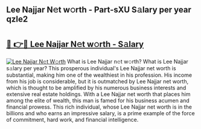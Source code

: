 ## Lee Najjar N𝚎t w𝚘rth - Part-sXU S𝚊lary per year qzIe2

# <h2><a href="http://gc3v84h.nevu.top/?p=Lee+Najjar">🔗 👉🔴 Lee Najjar N𝚎t w𝚘rth - S𝚊lary</a></h2>

[![Lee Najjar N𝚎t W𝚘rth](https://i.imgur.com/Oavwk0R.jpeg)](http://gc3v84h.nevu.top/?p=Lee+Najjar)
What is Lee Najjar n𝚎t w𝚘rth? What is Lee Najjar s𝚊lary per year?
This prosperous individual's Lee Najjar net worth is substantial, making him one of the wealthiest in his profession. His income from his job is considerable, but it is outmatched by Lee Najjar net worth, which is thought to be amplified by his numerous business interests and extensive real estate holdings. With a Lee Najjar net worth that places him among the elite of wealth, this man is famed for his business acumen and financial prowess. This rich individual, whose Lee Najjar net worth is in the billions and who earns an impressive salary, is a prime example of the force of commitment, hard work, and financial intelligence.
